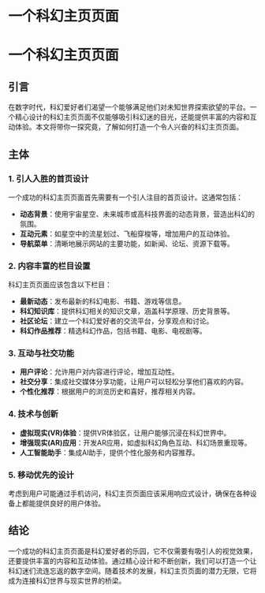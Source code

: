# 一个科幻主页页面

# 一个科幻主页页面

## 引言

在数字时代，科幻爱好者们渴望一个能够满足他们对未知世界探索欲望的平台。一个精心设计的科幻主页页面不仅能够吸引科幻迷的目光，还能提供丰富的内容和互动体验。本文将带你一探究竟，了解如何打造一个令人兴奋的科幻主页页面。

## 主体

### 1. 引人入胜的首页设计

一个成功的科幻主页页面首先需要有一个引人注目的首页设计。这通常包括：

- **动态背景**：使用宇宙星空、未来城市或高科技界面的动态背景，营造出科幻的氛围。
- **互动元素**：如星空中的流星划过、飞船穿梭等，增加用户的互动体验。
- **导航菜单**：清晰地展示网站的主要功能，如新闻、论坛、资源下载等。

### 2. 内容丰富的栏目设置

科幻主页页面应该包含以下栏目：

- **最新动态**：发布最新的科幻电影、书籍、游戏等信息。
- **科幻知识库**：提供科幻相关的知识文章，涵盖科学原理、历史背景等。
- **社区论坛**：建立一个科幻爱好者的交流平台，分享观点和讨论。
- **科幻作品推荐**：精选科幻作品，包括书籍、电影、电视剧等。

### 3. 互动与社交功能

- **用户评论**：允许用户对内容进行评论，增加互动性。
- **社交分享**：集成社交媒体分享功能，让用户可以轻松分享他们喜欢的内容。
- **个性化推荐**：根据用户的浏览历史和喜好，推荐相关内容。

### 4. 技术与创新

- **虚拟现实(VR)体验**：提供VR体验区，让用户能够沉浸在科幻世界中。
- **增强现实(AR)应用**：开发AR应用，如虚拟科幻角色互动、科幻场景重现等。
- **人工智能助手**：集成AI助手，提供个性化服务和内容推荐。

### 5. 移动优先的设计

考虑到用户可能通过手机访问，科幻主页页面应该采用响应式设计，确保在各种设备上都能提供良好的用户体验。

## 结论

一个成功的科幻主页页面是科幻爱好者的乐园，它不仅需要有吸引人的视觉效果，还要提供丰富的内容和互动体验。通过精心设计和不断创新，我们可以打造一个让科幻迷们流连忘返的数字空间。随着技术的发展，科幻主页页面的潜力无限，它将成为连接科幻世界与现实世界的桥梁。